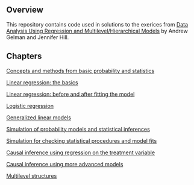 
<!-- README.md is generated from README.Rmd. Please edit that file -->

## Overview

This repository contains code used in solutions to the exerices from
[Data Analysis Using Regression and Multilevel/Hierarchical
Models](http://www.stat.columbia.edu/~gelman/arm/) by Andrew Gelman and
Jennifer Hill.

## Chapters

[Concepts and methods from basic probability and
statistics](https://github.com/johnson-shuffle/solutions/tree/master/arm/ch02)

[Linear regression: the
basics](https://github.com/johnson-shuffle/solutions/tree/master/arm/ch03)

[Linear regression: before and after fitting the
model](https://github.com/johnson-shuffle/solutions/tree/master/arm/ch04)

[Logistic
regression](https://github.com/johnson-shuffle/solutions/tree/master/arm/ch05)

[Generalized linear
models](https://github.com/johnson-shuffle/solutions/tree/master/arm/ch06)

[Simulation of probability models and statistical
inferences](https://github.com/johnson-shuffle/solutions/tree/master/arm/ch07)

[Simulation for checking statistical procedures and model
fits](https://github.com/johnson-shuffle/solutions/tree/master/arm/ch08)

[Causal inference using regression on the treatment
variable](https://github.com/johnson-shuffle/solutions/tree/master/arm/ch09)

[Causal inference using more advanced
models](https://github.com/johnson-shuffle/solutions/tree/master/arm/ch10)

[Multilevel
structures](https://github.com/johnson-shuffle/solutions/tree/master/arm/ch11)
